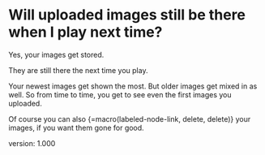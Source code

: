 # Will uploaded images still be there when I play next time?

Yes, your images get stored.

They are still there the next time you play.

Your newest images get shown the most.
But older images get mixed in as well.
So from time to time, you get to see even the first images you uploaded.

Of course you can also {=macro(labeled-node-link, delete, delete)} your images, if you want them gone for good.


version: 1.000
